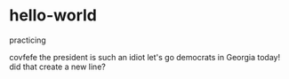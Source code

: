 # hello-world
practicing

covfefe
the president is such an idiot
let's go democrats in Georgia today!
did that create a new line?
